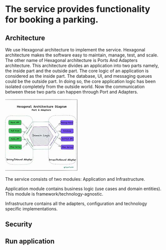 # The service provides functionality for booking a parking.

## Architecture
We use Hexagonal architecture to implement the service.
Hexagonal architecture makes the software easy to maintain, manage, test, and scale.
The other name of Hexagonal architecture is Ports And Adapters architecture. 
This architecture divides an application into two parts namely, the inside part and the outside part. 
The core logic of an application is considered as the inside part. 
The database, UI, and messaging queues could be the outside part. 
In doing so, the core application logic has been isolated completely from the outside world. 
Now the communication between these two parts can happen through Port and Adapters.

![img.png](img.png)

The service consists of two modules: Application and Infrastructure.

Application module contains business logic (use cases and domain entities). This module is framework/technology-agnostic.

Infrastructure contains all the adapters, configuration and technology specific implementations.

## Security


## Run application